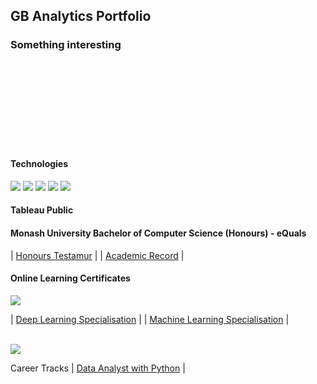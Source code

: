## GB Analytics Portfolio


### Something interesting

<br>
<br>
<br>
<br>
<br>
<br>
<br>
<br>

#### Technologies

<img src="https://img.shields.io/badge/Linux-FCC624?style=for-the-badge&logo=linux&logoColor=black"> <img src="https://img.shields.io/badge/Python-FFD43B?style=for-the-badge&logo=python&logoColor=blue"> <img src="https://img.shields.io/badge/PostgreSQL-316192?style=for-the-badge&logo=postgresql&logoColor=white"> <img src="https://img.shields.io/badge/Tableau-E97627?style=for-the-badge&logo=Tableau&logoColor=white"> <img src="https://img.shields.io/badge/Plotly-239120?style=for-the-badge&logo=plotly&logoColor=white">

#### Tableau Public

#### Monash University Bachelor of Computer Science (Honours) - eQuals

| <a href="https://www.myequals.net/sharelink/39941e9e-ca7f-4e82-93ee-9dd8176a53d0/ca865b86-4f7c-4df3-aaaf-efd62d9b6937" target="_blank">Honours Testamur</a> |
|  <a href="https://www.myequals.net/sharelink/4c7e4070-a61b-487c-92bd-ca6cc2d66125/3ffd5af4-a887-4b41-b17e-b40865f54b86" target="_blank">Academic Record</a>  |

#### Online Learning Certificates

<img src="https://img.shields.io/badge/Coursera-0056D2?style=for-the-badge&logo=Coursera&logoColor=white">

|  <a href="https://coursera.org/share/439e587f313bdaff15f4986fc2edfe84" target="_blank">Deep Learning Specialisation</a>  |
|  <a href="https://coursera.org/share/4791964d7d45562d884f699f4d354563" target="_blank">Machine Learning Specialisation</a>  |

<br>
<img src="https://img.shields.io/badge/Datacamp-05192D?style=for-the-badge&logo=datacamp&logoColor=65FF8F">

Career Tracks
|  <a href="https://www.datacamp.com/statement-of-accomplishment/track/2a9dfd256304c865f3e43988143b5245a8d036cc" target="_blank">Data Analyst with Python</a> |

